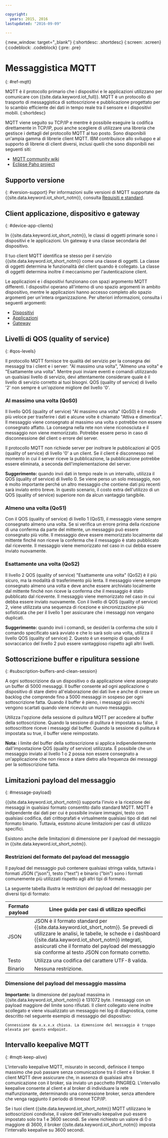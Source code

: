 ```yaml
---

copyright:
  years: 2015, 2016
lastupdated: "2016-09-09"

---
```


{:new_window: target="\_blank"}
{:shortdesc: .shortdesc}
{:screen: .screen}
{:codeblock: .codeblock}
{:pre: .pre}

# Messaggistica MQTT
{: #ref-mqtt}

MQTT è il protocollo primario che i dispositivi e le applicazioni utilizzano per comunicare con {{site.data.keyword.iot_full}}. MQTT è un protocollo di trasporto di messaggistica di sottoscrizione e pubblicazione progettato per lo scambio efficiente dei dati in tempo reale tra il sensore e i dispositivi mobili.
{:shortdesc}

MQTT viene seguito su TCP/IP e mentre è possibile eseguire la codifica direttamente in TCP/IP, puoi anche scegliere di utilizzare una libreria che gestisce i dettagli del protocollo MQTT al tuo posto. Sono disponibili un'ampia gamma di librerie client MQTT. IBM contribuisce allo sviluppo e al supporto di librerie di client diversi, inclusi quelli che sono disponibili nei seguenti siti:

- [MQTT community wiki](https://github.com/mqtt/mqtt.github.io/wiki)
- [Eclipse Paho project](http://eclipse.org/paho/)

## Supporto versione
{: #version-support}
Per informazioni sulle versioni di MQTT supportate da  {{site.data.keyword.iot_short_notm}}, consulta
[Requisiti e standard](../standards_and_requirements.html#mqtt).

## Client applicazione, dispositivo e gateway
{: #device-app-clients}

In {{site.data.keyword.iot_short_notm}}, le classi di oggetti primarie sono i dispositivi e le applicazioni. Un gateway è una classe secondaria del dispositivo.

Il tuo client MQTT identifica se stesso per il servizio {{site.data.keyword.iot_short_notm}} come una classe di oggetti. La classe di oggetti determina le funzionalità del client quando è collegato. La classe di oggetti determina inoltre il meccanismo per l'autenticazione client.

Le applicazioni e i dispositivi funzionano con spazi argomento MQTT differenti. I dispositivi operano all'interno di uno spazio argomenti in ambito dispositivo, mentre le applicazioni hanno accesso completo allo spazio argomenti per un'intera organizzazione. Per ulteriori informazioni, consulta i seguenti argomenti:

- [Dispositivi](../../devices/mqtt.html)
- [Applicazioni](../../applications/mqtt.html)
- [Gateway](../../gateways/mqtt.html)

## Livelli di QOS (quality of service)
{: #qos-levels}

Il protocollo MQTT fornisce tre qualità del servizio per la consegna dei messaggi tra i client e i server: "Al massimo una volta", "Almeno una volta" e "Esattamente una volta".
Mentre puoi inviare eventi e comandi utilizzando un qualsiasi livello di servizio, devi attentamente considerare quale è il livello di servizio corretto ai tuoi bisogni. QOS (quality of service) di livello '2' non sempre è un'opzione migliore del livello '0'.

### Al massimo una volta (QoS0)

Il livello QOS (quality of service) "Al massimo una volta" (QoS0) è il modo più veloce per trasferire i dati e alcune volte è chiamato "Attiva e dimentica". Il messaggio viene consegnato al massimo una volta o potrebbe non essere consegnato affatto. La consegna nella rete non viene riconosciuta e il messaggio non viene memorizzato. Potrebbe essere perso in caso di disconnessione del client o errore del server.

Il protocollo MQTT non richiede server per inoltrare le pubblicazioni al QOS (quality of service) di livello '0' a un client. Se il client è disconnesso nel momento in cui il server riceve la pubblicazione, la pubblicazione potrebbe essere eliminata, a seconda dell'implementazione del server.

**Suggerimento:** quando invii dati in tempo reale in un intervallo, utilizza il QOS (quality of service) di livello 0. Se viene perso un solo messaggio, non è molto importante perché un altro messaggio che contiene dati più recenti sarà inviato entro breve. In questo scenario, il costo extra dell'utilizzo di un QOS (quality of service) superiore non da alcun vantaggio tangibile.

### Almeno una volta (QoS1)

Con il QOS (quality of service) di livello 1 (QoS1), il messaggio viene sempre consegnato almeno una volta. Se si verifica un errore prima della ricezione di una conferma da parte del mittente, un messaggio può essere consegnato più volte. Il messaggio deve essere memorizzato localmente dal mittente finché non riceve la conferma che il messaggio è stato pubblicato dal ricevente. Il messaggio viene memorizzato nel caso in cui debba essere inviato nuovamente.

### Esattamente una volta (QoS2)

Il livello 2 QOS (quality of service) "Esattamente una volta" (QoS2) è il più sicuro, ma la modalità di trasferimento più lenta. Il messaggio viene sempre consegnato almeno una volta e deve anche essere archiviato localmente dal mittente finché non riceve la conferma che il messaggio è stato pubblicato dal ricevente. Il messaggio viene memorizzato nel caso in cui debba essere inviato nuovamente. Con il livello di QOS (quality of service) 2, viene utilizzata una sequenza di ricezione e sincronizzazione più sofisticata che per il livello 1 per assicurare che i messaggi non vengano duplicati.

**Suggerimento:** quando invii i comandi, se desideri la conferma che solo il comando specificato sarà avviato e che lo sarà solo una volta, utilizza il livello QOS (quality of service) 2. Questo è un esempio di quando il sovraccarico del livello 2 può essere vantaggioso rispetto agli altri livelli.

## Sottoscrizione buffer e ripulitura sessione
{: #subscription-buffers-and-clean-session}

A ogni sottoscrizione da un dispositivo o da applicazione viene assegnato un buffer di 5000 messaggi.  Il buffer consente ad ogni applicazione o dispositivo di stare dietro all'elaborazione dei dati live e anche di creare un backlog che comprende fino a 5000 messaggi in sospeso per ogni sottoscrizione fatta. Quando il buffer è pieno, i messaggi più vecchi vengono scartati quando viene ricevuto un nuovo messaggio.

Utilizza l'opzione della sessione di pulitura MQTT per accedere al buffer della sottoscrizione. Quando la sessione di pulitura è impostata su false, il sottoscrittore riceve i messaggi dal buffer. Quando la sessione di pulitura è impostata su true, il buffer viene reimpostato.

**Nota:** i limite del buffer della sottoscrizione si applica indipendentemente dall'impostazione QOS (quality of service) utilizzata. È possibile che un messaggio inviato al livello 1 o 2 possa non essere consegnato a un'applicazione che non riesce a stare dietro alla frequenza dei messaggi per la sottoscrizione fatta.

## Limitazioni payload del messaggio
{: #message-payload}

{{site.data.keyword.iot_short_notm}} supporta l'invio e la ricezione dei messaggi in qualsiasi formato consentito dallo standard MQTT. MQTT è indipendente dai dati per cui è possibile inviare immagini, testo con qualsiasi codifica, dati crittografati e virtualmente qualsiasi tipo di dati nel formato binario. Tuttavia, esistono alcune limitazioni per casi di utilizzo specifici.   

Esistono anche delle limitazioni di dimensione per il payload del messaggio in {{site.data.keyword.iot_short_notm}}.

### Restrizioni del formato del payload del messaggio

Il payload del messaggio può contenere qualsiasi stringa valida, tuttavia i formati JSON ("json"), testo ("text") e binario ("bin") sono i formati comunemente più utilizzati rispetto agli altri tipi di formato.

La seguente tabella illustra le restrizioni del payload del messaggio per diversi tipi di formato:

Formato payload  | Linee guida per casi di utilizzo specifici
--------- | ----------  
JSON | JSON è il formato standard per {{site.data.keyword.iot_short_notm}}. Se prevedi di utilizzare le analisi, le tabelle, le schede e i dashboard {{site.data.keyword.iot_short_notm}} integrati, assicurati che il formato del payload del messaggio sia conforme al testo JSON con formato corretto.
Testo | Utilizza una codifica del carattere UTF-8 valida.
Binario | Nessuna restrizione.


### Dimensione del payload del messaggio massima

**Importante:** la dimensione del payload massima in {{site.data.keyword.iot_short_notm}} è 131072 byte. I messaggi con un payload maggiore del limite sono rifiutati. Il client collegato viene inoltre scollegato e viene visualizzato un messaggio nei log di diagnostica, come descritto nel seguente esempio di messaggio del dispositivo:

`Connessione da x.x.x.x chiusa. La dimensione del messaggio è troppo elevata per questo endpoint.`

## Intervallo keepalive MQTT
{: #mqtt-keep-alive}

L'intervallo keepalive MQTT, misurato in secondi, definisce il tempo massimo che può passare senza comunicazione tra il client e il broker. Il client MQTT deve assicurare che, in assenza di qualsiasi altra comunicazione con il broker, sia inviato un pacchetto PINGREQ. L'intervallo keepalive consente al client e al broker di individuare la rete malfunzionante, determinando una connessione broker, senza attendere che venga raggiunto il periodo di timeout TCP/IP.

Se i tuoi client {{site.data.keyword.iot_short_notm}} MQTT utilizzano le sottoscrizioni condivise, il valore dell'intervallo keepalive può essere impostato solo tra 1 e 3600 secondi. Se viene richiesto un valore di 0 o maggiore di 3600, il broker {{site.data.keyword.iot_short_notm}} imposta l'intervallo keepalive su 3600 secondi.
